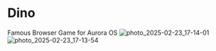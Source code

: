 # Dino
Famous Browser Game for Aurora OS
![photo_2025-02-23_17-14-01](https://github.com/user-attachments/assets/5acc4e61-5c65-436e-b74d-741b8f524adb)
![photo_2025-02-23_17-13-54](https://github.com/user-attachments/assets/6e93e2ae-bef2-4cd5-8024-c6eec95a2edb)



